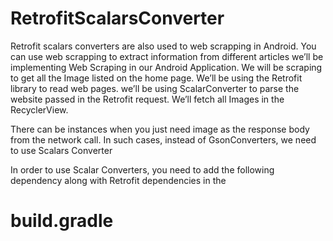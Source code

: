 # RetrofitScalarsConverter
Retrofit scalars converters are also used to web scrapping in Android. You can use web scrapping to extract information from different articles
 we’ll be implementing Web Scraping in our Android Application. We will be scraping  to get all the Image listed on the home page. We’ll be using the Retrofit library to read web pages.
 we’ll be using ScalarConverter to parse the website passed in the Retrofit request. We’ll fetch all Images  in the RecyclerView.
 
 There can be instances when you just need image as the response body from the network call.
In such cases, instead of GsonConverters, we need to use Scalars Converter

In order to use Scalar Converters, you need to add the following dependency along with Retrofit  dependencies in the <h1>build.gradle</h1>

